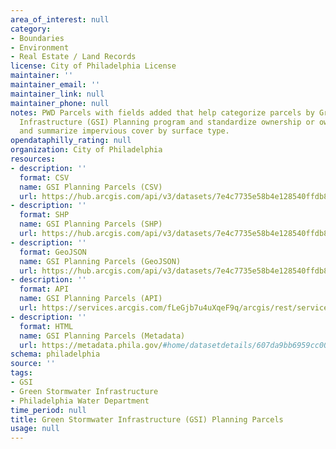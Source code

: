```yaml
---
area_of_interest: null
category:
- Boundaries
- Environment
- Real Estate / Land Records
license: City of Philadelphia License
maintainer: ''
maintainer_email: ''
maintainer_link: null
maintainer_phone: null
notes: PWD Parcels with fields added that help categorize parcels by Green Stormwater
  Infrastructure (GSI) Planning program and standardize ownership or ownership category
  and summarize impervious cover by surface type.
opendataphilly_rating: null
organization: City of Philadelphia
resources:
- description: ''
  format: CSV
  name: GSI Planning Parcels (CSV)
  url: https://hub.arcgis.com/api/v3/datasets/7e4c7735e58b4e128540ffdb86f02ebe_0/downloads/data?format=csv&spatialRefId=3857&where=1%3D1
- description: ''
  format: SHP
  name: GSI Planning Parcels (SHP)
  url: https://hub.arcgis.com/api/v3/datasets/7e4c7735e58b4e128540ffdb86f02ebe_0/downloads/data?format=shp&spatialRefId=3857&where=1%3D1
- description: ''
  format: GeoJSON
  name: GSI Planning Parcels (GeoJSON)
  url: https://hub.arcgis.com/api/v3/datasets/7e4c7735e58b4e128540ffdb86f02ebe_0/downloads/data?format=geojson&spatialRefId=4326&where=1%3D1
- description: ''
  format: API
  name: GSI Planning Parcels (API)
  url: https://services.arcgis.com/fLeGjb7u4uXqeF9q/arcgis/rest/services/GSI_Planning_Parcels/FeatureServer/0/query?outFields=*&where=1%3D1
- description: ''
  format: HTML
  name: GSI Planning Parcels (Metadata)
  url: https://metadata.phila.gov/#home/datasetdetails/607da9bb6959cc001bf451b4/representationdetails/607da9d06959cc001bf451ce/
schema: philadelphia
source: ''
tags:
- GSI
- Green Stormwater Infrastructure
- Philadelphia Water Department
time_period: null
title: Green Stormwater Infrastructure (GSI) Planning Parcels
usage: null
---
```

